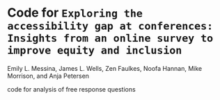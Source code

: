 # Code for `Exploring the accessibility gap at conferences: Insights from an online survey to improve equity and inclusion`

Emily L. Messina, James L. Wells, Zen Faulkes, Noofa Hannan, Mike Morrison, and Anja Petersen



code for analysis of free response questions

